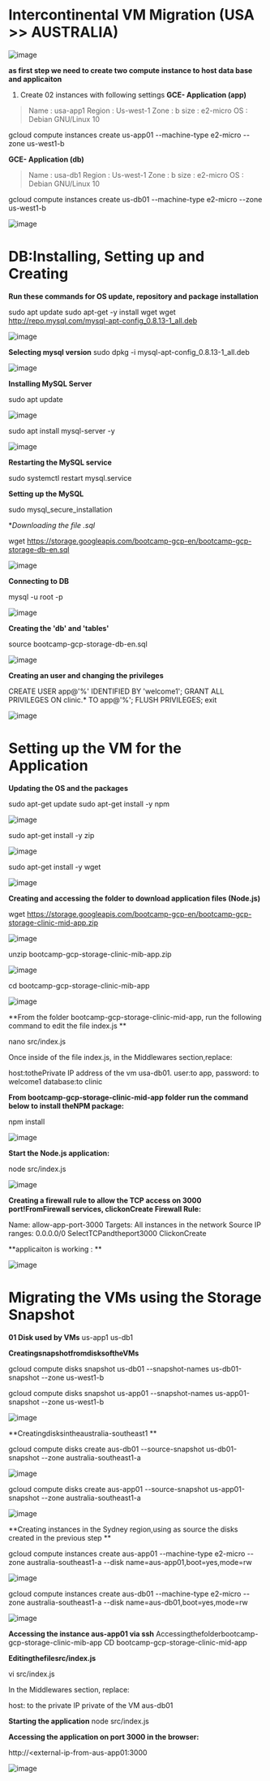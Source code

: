 # Intercontinental VM Migration (USA >> AUSTRALIA) 


![image](https://user-images.githubusercontent.com/88970736/131009886-8266181a-2aad-49b8-ab6e-e68a5c3c5079.png)

**as first step we need to create two compute instance to host data base and applicaiton**

1. Create 02 instances with following settings
 **GCE- Application (app)**
> Name : usa-app1
> Region : Us-west-1
> Zone : b
> size : e2-micro
> OS : Debian GNU/Linux 10

gcloud compute instances create us-app01 --machine-type e2-micro --zone us-west1-b

**GCE- Application (db)**
> Name : usa-db1
> Region : Us-west-1
> Zone : b
> size : e2-micro
> OS : Debian GNU/Linux 10

gcloud compute instances create us-db01 --machine-type e2-micro --zone us-west1-b

![image](https://user-images.githubusercontent.com/88970736/131013059-fb9e8685-6d52-444a-882c-4ae0919163ce.png)


# DB:Installing, Setting up and Creating

**Run these commands for OS update, repository and package installation**

sudo apt update
sudo apt-get -y install wget
wget http://repo.mysql.com/mysql-apt-config_0.8.13-1_all.deb

![image](https://user-images.githubusercontent.com/88970736/131013903-e4a30bb4-4d11-4a70-b1e3-49423e7b60f4.png)

**Selecting mysql version**
sudo dpkg -i mysql-apt-config_0.8.13-1_all.deb

![image](https://user-images.githubusercontent.com/88970736/131014352-b9e8eeec-161b-4a3b-9edf-1a405fbe9f82.png)


**Installing MySQL Server**

sudo apt update

![image](https://user-images.githubusercontent.com/88970736/131014588-9371f272-d83b-4435-9b5d-0878ddd36b0d.png)


sudo apt install mysql-server -y

![image](https://user-images.githubusercontent.com/88970736/131015056-3c3177f0-eba7-4b24-8f30-2559de9f292a.png)

**Restarting the MySQL service**

sudo systemctl restart mysql.service

**Setting up the MySQL**

sudo mysql_secure_installation

**Downloading the file *.sql**

wget https://storage.googleapis.com/bootcamp-gcp-en/bootcamp-gcp-storage-db-en.sql

![image](https://user-images.githubusercontent.com/88970736/131016007-79175bd0-24d0-4fc1-9489-a91506ebd542.png)

**Connecting to DB**

mysql -u root -p

![image](https://user-images.githubusercontent.com/88970736/131018068-e37d6fc7-d5a7-464d-b7a3-d0087b6bacb5.png)


**Creating the 'db' and 'tables'**

source bootcamp-gcp-storage-db-en.sql

![image](https://user-images.githubusercontent.com/88970736/131018226-2b919cc2-d6f1-46de-af77-538f3e867f04.png)


**Creating an user and changing the privileges**

CREATE USER app@'%' IDENTIFIED BY 'welcome1';
GRANT ALL PRIVILEGES ON clinic.* TO app@'%';
FLUSH PRIVILEGES;
exit

![image](https://user-images.githubusercontent.com/88970736/131018526-ac61fc25-35aa-49c4-afd2-dcb820ebe194.png)


# Setting up the VM for the Application

**Updating the OS and the packages**

sudo apt-get update
sudo apt-get install -y npm

![image](https://user-images.githubusercontent.com/88970736/131021579-20bc1550-adf1-4824-8e09-8afbbc6f76e1.png)


sudo apt-get install -y zip

![image](https://user-images.githubusercontent.com/88970736/131021644-78b63bd3-5cd6-4a10-9f55-fa29f9fc369a.png)

sudo apt-get install -y wget

![image](https://user-images.githubusercontent.com/88970736/131021700-c9d3c353-a704-4666-9bce-bc180c139a0a.png)


**Creating and accessing the folder to download application files (Node.js)**

wget https://storage.googleapis.com/bootcamp-gcp-en/bootcamp-gcp-storage-clinic-mid-app.zip

![image](https://user-images.githubusercontent.com/88970736/131021846-3920e587-b72c-496f-b10f-db3d7cbef902.png)

unzip bootcamp-gcp-storage-clinic-mib-app.zip

![image](https://user-images.githubusercontent.com/88970736/131022035-99055256-caf0-4899-89e9-cf6542ab8f5e.png)


cd bootcamp-gcp-storage-clinic-mib-app

![image](https://user-images.githubusercontent.com/88970736/131022198-74eeb9ea-711b-4896-8f5f-61c74935671d.png)

**From the folder bootcamp-gcp-storage-clinic-mid-app,
run the following command to edit the file index.js
**

nano src/index.js

Once inside of the file index.js, 
in the Middlewares section,replace:

host:tothePrivate IP address of the vm usa-db01.
user:to app,
password: to welcome1
database:to clinic

**From bootcamp-gcp-storage-clinic-mid-app folder run the command below to install theNPM package:**

npm install

![image](https://user-images.githubusercontent.com/88970736/131023640-fb32cc13-8925-4fbc-b461-ead1342e071a.png)

**Start the Node.js application:**

node src/index.js

![image](https://user-images.githubusercontent.com/88970736/131023907-07bcdce4-7d56-42b5-9d6f-9bf7051aeb9d.png)


**Creating a firewall rule to allow the TCP access on 3000 port!FromFirewall services, clickonCreate Firewall Rule:**

Name: allow-app-port-3000
Targets: All instances in the network
Source IP ranges: 0.0.0.0/0
SelectTCPandtheport3000
ClickonCreate

**applicaiton is working : **

![image](https://user-images.githubusercontent.com/88970736/131026224-8274b5bc-b777-40a0-9571-5475e57edef6.png)

# Migrating the VMs using the Storage Snapshot

**01 Disk used by VMs**
us-app1
us-db1

**CreatingsnapshotfromdisksoftheVMs**

gcloud compute disks snapshot us-db01 --snapshot-names us-db01-snapshot --zone us-west1-b

gcloud compute disks snapshot us-app01 --snapshot-names us-app01-snapshot --zone us-west1-b

![image](https://user-images.githubusercontent.com/88970736/131158052-a9ad5eb2-aa72-4635-ade6-1ea345dfa1eb.png)

**Creatingdisksintheaustralia-southeast1 **

gcloud compute disks create aus-db01 --source-snapshot us-db01-snapshot --zone australia-southeast1-a

![image](https://user-images.githubusercontent.com/88970736/131158327-07192ecf-916b-488f-9d53-06b9a7c3c085.png)


gcloud compute disks create aus-app01 --source-snapshot us-app01-snapshot --zone australia-southeast1-a

![image](https://user-images.githubusercontent.com/88970736/131158467-cce84573-8099-470a-abe1-428c13690379.png)

**Creating instances in the Sydney region,using as source the disks created in the previous step **


gcloud compute instances create aus-app01 --machine-type e2-micro --zone australia-southeast1-a --disk name=aus-app01,boot=yes,mode=rw

![image](https://user-images.githubusercontent.com/88970736/131159135-98437d78-ac53-4022-92c3-cdb0554302c2.png)

gcloud compute instances create aus-db01 --machine-type e2-micro --zone australia-southeast1-a --disk name=aus-db01,boot=yes,mode=rw

![image](https://user-images.githubusercontent.com/88970736/131159241-c7a5fe21-1517-4bbd-a8c1-d7a042d4c122.png)

**Accessing the instance aus-app01 via ssh**
Accessingthefolderbootcamp-gcp-storage-clinic-mib-app
CD bootcamp-gcp-storage-clinic-mid-app


**Editingthefilesrc/index.js**

vi src/index.js

In the Middlewares section, replace: 

host: to the private IP private of the VM aus-db01

**Starting the application**
node src/index.js

**Accessing the application on port 3000 in the browser:**

http://<external-ip-from-aus-app01:3000


![image](https://user-images.githubusercontent.com/88970736/131160564-efcb9508-e1f3-4a64-bbb5-faa8ee3465da.png)
